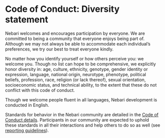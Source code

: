 # Code of Conduct: Diversity statement

Nebari welcomes and encourages participation by everyone. We are committed to being a community that everyone enjoys being part of. Although we may not always be able to accommodate each individual’s preferences, we try our best to treat everyone kindly.

No matter how you identify yourself or how others perceive you: we welcome you. Though no list can hope to be comprehensive, we explicitly honor diversity in: age, culture, ethnicity, genotype, gender identity or expression, language, national origin, neurotype, phenotype, political beliefs, profession, race, religion (or lack thereof), sexual orientation, socioeconomic status, and technical ability, to the extent that these do not conflict with this code of conduct.

Though we welcome people fluent in all languages, Nebari development is conducted in English.

Standards for behavior in the Nebari community are detailed in the [Code of Conduct details](./coc_details.md). Participants in our community are expected to uphold these standards in all their interactions and help others to do so as well (see [reporting guidelines](./coc_reporting.md)).

